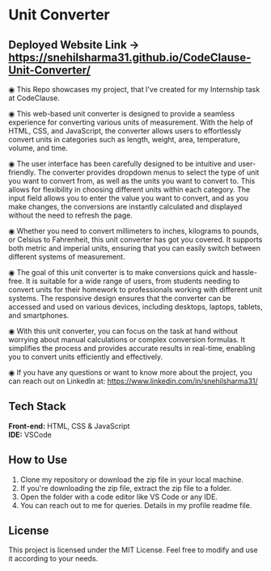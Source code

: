 # Unit Converter

## Deployed Website Link -> https://snehilsharma31.github.io/CodeClause-Unit-Converter/

◉ This Repo showcases my project, that I've created for my Internship task at CodeClause.

◉ This web-based unit converter is designed to provide a seamless experience for converting various units of measurement. With the help of HTML, CSS, and JavaScript, the converter allows users to effortlessly convert units in categories such as length, weight, area, temperature, volume, and time.

◉ The user interface has been carefully designed to be intuitive and user-friendly. The converter provides dropdown menus to select the type of unit you want to convert from, as well as the units you want to convert to. This allows for flexibility in choosing different units within each category. The input field allows you to enter the value you want to convert, and as you make changes, the conversions are instantly calculated and displayed without the need to refresh the page.

◉ Whether you need to convert millimeters to inches, kilograms to pounds, or Celsius to Fahrenheit, this unit converter has got you covered. It supports both metric and imperial units, ensuring that you can easily switch between different systems of measurement.

◉ The goal of this unit converter is to make conversions quick and hassle-free. It is suitable for a wide range of users, from students needing to convert units for their homework to professionals working with different unit systems. The responsive design ensures that the converter can be accessed and used on various devices, including desktops, laptops, tablets, and smartphones.

◉ With this unit converter, you can focus on the task at hand without worrying about manual calculations or complex conversion formulas. It simplifies the process and provides accurate results in real-time, enabling you to convert units efficiently and effectively.

◉ If you have any questions or want to know more about the project, you can reach out on LinkedIn at: https://www.linkedin.com/in/snehilsharma31/

## Tech Stack

**Front-end:** HTML, CSS & JavaScript <br>
**IDE:** VSCode

## How to Use
1. Clone my repository or download the zip file in your local machine.
2. If you're downloading the zip file, extract the zip file to a folder.
3. Open the folder with a code editor like VS Code or any IDE.
4. You can reach out to me for queries. Details in my profile readme file.

## License
This project is licensed under the MIT License. Feel free to modify and use it according to your needs.

